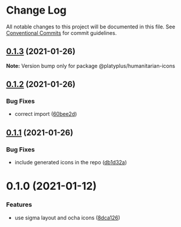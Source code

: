 # Change Log

All notable changes to this project will be documented in this file.
See [Conventional Commits](https://conventionalcommits.org) for commit guidelines.

## [0.1.3](https://github.com/platyplus/platydev/compare/@platyplus/humanitarian-icons@0.1.2...@platyplus/humanitarian-icons@0.1.3) (2021-01-26)

**Note:** Version bump only for package @platyplus/humanitarian-icons





## [0.1.2](https://github.com/platyplus/platydev/compare/@platyplus/humanitarian-icons@0.1.1...@platyplus/humanitarian-icons@0.1.2) (2021-01-26)


### Bug Fixes

* correct import ([60bee2d](https://github.com/platyplus/platydev/commit/60bee2d62db7b84b83e2ae9410685219012f6244))





## [0.1.1](https://github.com/platyplus/platydev/compare/@platyplus/humanitarian-icons@0.1.0...@platyplus/humanitarian-icons@0.1.1) (2021-01-26)


### Bug Fixes

* include generated icons in the repo ([db1d32a](https://github.com/platyplus/platydev/commit/db1d32a19b8eeacd2314e1f652fc992b287734a9))





# 0.1.0 (2021-01-12)


### Features

* use sigma layout and ocha icons ([8dca126](https://github.com/platyplus/platydev/commit/8dca1269f7c74662cdea6f67dd0923de9d8898d9))
